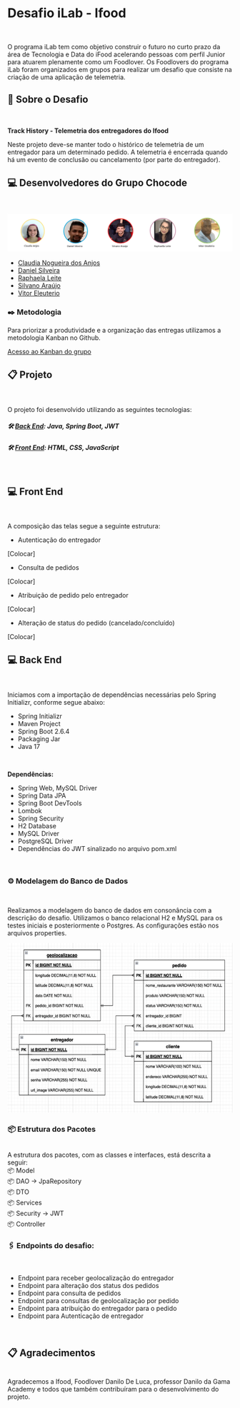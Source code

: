 # Desafio iLab - Ifood
<br />

O programa iLab tem como objetivo construir o futuro no curto prazo da área de Tecnologia e Data do iFood acelerando pessoas com perfil Junior para atuarem plenamente como um Foodlover.
Os Foodlovers do programa iLab foram organizados em grupos para realizar um desafio que consiste na criação de uma aplicação de telemetria.
<br />

## 🚀 Sobre o Desafio
<br />

**Track History - Telemetria dos entregadores do Ifood**

Neste projeto deve-se manter todo o histórico de telemetria de um entregador para um determinado pedido. A telemetria é encerrada quando há um evento de conclusão ou cancelamento (por parte do entregador).
<br />

## 💻 Desenvolvedores do Grupo Chocode
<br />

![alt text](https://github.com/Chocode-iFood/.github/blob/main/profile/integrantes.png?raw=true)

- [Claudia Nogueira dos Anjos](https://github.com/AnjosClaudia)
- [Daniel Silveira](https://github.com/smarticogit)
- [Raphaela Leite](https://github.com/Raphaella-leite)
- [Silvano Araújo](https://github.com/Silvanoeng)
- [Vitor Eleuterio](https://github.com/SevenSecRS)

### ✒️ Metodologia

Para priorizar a produtividade e a organização das entregas utilizamos a metodologia Kanban no Github.

[Acesso ao Kanban do grupo](https://github.com/orgs/Chocode-iFood/projects/1)
<br />

## 📋 Projeto
<br />

O projeto foi desenvolvido utilizando as seguintes tecnologias:
<br />

##### 🛠 [Back End](https://github.com/Chocode-iFood/back): Java, Spring Boot, JWT
 
##### 🛠 [Front End](https://github.com/Chocode-iFood/front): HTML, CSS, JavaScript
<br />

## 💻 Front End
<br />

A composição das telas segue a seguinte estrutura:
<br />

- Autenticação do entregador

[Colocar]
<br />
- Consulta de pedidos

[Colocar]
<br />
- Atribuição de pedido pelo entregador

[Colocar]
<br />
- Alteração de status do pedido (cancelado/concluído)

[Colocar]
<br />

## 💻 Back End
<br />

Iniciamos com a importação de dependências necessárias pelo Spring Initializr, conforme segue abaixo:

- Spring Initializr 
- Maven Project
- Spring Boot 2.6.4
- Packaging Jar 
- Java 17
<br />

**Dependências:** 

- Spring Web, MySQL Driver
- Spring Data JPA
- Spring Boot DevTools
- Lombok
- Spring Security
- H2 Database
- MySQL Driver
- PostgreSQL Driver
- Dependências do JWT sinalizado no arquivo pom.xml
<br />

### ⚙️ Modelagem do Banco de Dados
<br />

Realizamos a modelagem do banco de dados em consonância com a descrição do desafio.
Utilizamos o banco relacional H2 e MySQL para os testes iniciais e posteriormente o Postgres. As configurações estão nos arquivos properties.
<br />

<img height="380" src="https://github.com/Chocode-iFood/dados-complementares/blob/main/Diagrama%20Atualizado.png?raw=true">

<br />

### 📦 Estrutura dos Pacotes
<br />
A estrutura dos pacotes, com as classes e interfaces, está descrita a seguir:
<br />
📦 Model
<br />
📦 DAO → JpaRepository
<br />
📦 DTO
<br />
📦 Services 
<br />
📦 Security → JWT
<br />
📦 Controller 
<br />

### 🖇 Endpoints do desafio: 
<br />

- Endpoint para receber geolocalização do entregador
- Endpoint para alteração dos status dos pedidos
- Endpoint para consulta de pedidos 
- Endpoint para consultas de geolocalização por pedido 
- Endpoint para atribuição do entregador para o pedido
- Endpoint para Autenticação de entregador 
<br />


## 📋 Agradecimentos
<br />
Agradecemos a Ifood, Foodlover Danilo De Luca, professor Danilo da Gama Academy e todos que também contribuíram para o desenvolvimento do projeto.

